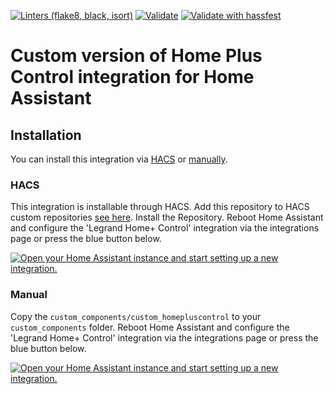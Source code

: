 [![Linters (flake8, black, isort)](https://github.com/vlebourl/custom_homepluscontrol/actions/workflows/linters.yml/badge.svg)](https://github.com/vlebourl/custom_homepluscontrol/actions/workflows/linters.yml)
[![Validate](https://github.com/vlebourl/custom_homepluscontrol/actions/workflows/validate.yml/badge.svg)](https://github.com/vlebourl/custom_homepluscontrol/actions/workflows/validate.yml)
[![Validate with hassfest](https://github.com/vlebourl/custom_homepluscontrol/actions/workflows/hassfest.yml/badge.svg)](https://github.com/vlebourl/custom_homepluscontrol/actions/workflows/hassfest.yml)

# Custom version of Home Plus Control integration for Home Assistant

## Installation

You can install this integration via [HACS](#hacs) or [manually](#manual).

### HACS

This integration is installable through HACS.
Add this repository to HACS custom repositories [see here](https://hacs.xyz/docs/faq/custom_repositories).
Install the Repository.
Reboot Home Assistant and configure the 'Legrand Home+ Control' integration via the integrations page or press the blue button below.

[![Open your Home Assistant instance and start setting up a new integration.](https://my.home-assistant.io/badges/config_flow_start.svg)](https://my.home-assistant.io/redirect/config_flow_start/?domain=home_plus_control)

### Manual

Copy the `custom_components/custom_homepluscontrol` to your `custom_components` folder. Reboot Home Assistant and configure the 'Legrand Home+ Control' integration via the integrations page or press the blue button below.

[![Open your Home Assistant instance and start setting up a new integration.](https://my.home-assistant.io/badges/config_flow_start.svg)](https://my.home-assistant.io/redirect/config_flow_start/?domain=home_plus_control)
